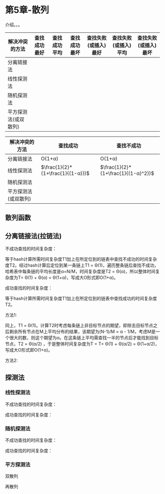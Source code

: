 # 第5章-散列

介绍。。。

| 解决冲突的方法       | 查找成功最好 | 查找成功平均 | 查找成功最坏 | 查找失败(或插入)最好 | 查找失败(或插入)平均 | 查找失败(或插入)最坏 |
| -------------------- | ------------ | ------------ | ------------ | -------------------- | -------------------- | -------------------- |
| 分离链接法           |              |              |              |                      |                      |                      |
| 线性探测法           |              |              |              |                      |                      |                      |
| 随机探测法           |              |              |              |                      |                      |                      |
| 平方探测法(或双散列) |              |              |              |                      |                      |                      |



| 解决冲突的方法       | 查找成功                          | 查找不成功                          |
| -------------------- | --------------------------------- | ----------------------------------- |
| 分离链接法           | O(1+α)                            | O(1+α)                              |
| 线性探测法           | $\frac{1}{2}*(1+\frac{1}{(1-α)})$ | $\frac{1}{2}*(1+\frac{1}{(1-α)^2})$ |
| 随机探测法           |                                   |                                     |
| 平方探测法(或双散列) |                                   |                                     |





## 散列函数



## 分离链接法(拉链法)

不成功查找的时间复杂度：

等于hash计算所需时间复杂度T1加上在所定位到的链表中查找不成功的时间复杂度T2。经过hash计算后定位到某一条链上T1 = Θ(1)，遍历整条链后查找不成功，哈希表中每条链的平均长度是α=N/M，时间复杂度是T2 = Θ(α)，所以整体时间复杂度为T= Θ(1) + Θ(α) = Θ(1+α)，写成大O形式即O(1+α)。

成功查找的时间复杂度：

等于hash计算所需时间复杂度T1加上在所定位到的链表中查找成功的时间复杂度T2。

方法1: 

同上，T1 = Θ(1)。计算T2时考虑每条链上非目标节点的期望，即除去目标节点之后剩余所有节点在M上平均分布的结果，该期望为(N-1)/M = α - 1/M，考虑M是一个很大的数，则这个期望为α。在这条链上平均需查找一半的节点后才能找到目标节点，T2 = Θ(α/2) ，于是整体时间复杂度为T = T= Θ(1) + Θ(α/2) = Θ(1+α/2)，写成大O形式即O(1+α)。

方法2:

## 探测法



### 线性探测法

不成功查找的时间复杂度：



成功查找的时间复杂度：



### 随机探测法

不成功查找的时间复杂度：



成功查找的时间复杂度：

### 平方探测法



双散列



再散列

